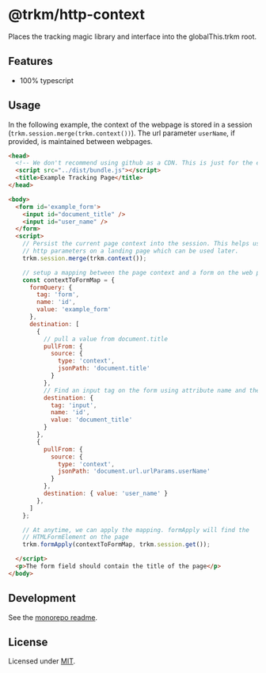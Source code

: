 # **@trkm/http-context**

Places the tracking magic library and interface into the globalThis.trkm root.

## Features

* 100% typescript

## Usage

In the following example, the context of the webpage is stored in a session (`trkm.session.merge(trkm.context())`). The url parameter `userName`, if provided, is maintained between webpages.

```html
<head>
  <!-- We don't recommend using github as a CDN. This is just for the example code-->
  <script src="../dist/bundle.js"></script>
  <title>Example Tracking Page</title>
</head>

<body>
  <form id='example_form'>
    <input id="document_title" />
    <input id="user_name" />
  </form>
  <script>
    // Persist the current page context into the session. This helps us capture
    // http parameters on a landing page which can be used later.
    trkm.session.merge(trkm.context());

    // setup a mapping between the page context and a form on the web page.
    const contextToFormMap = {
      formQuery: {
        tag: 'form',
        name: 'id',
        value: 'example_form'
      },
      destination: [
        {
          // pull a value from document.title
          pullFrom: {
            source: {
              type: 'context',
              jsonPath: 'document.title'
            }
          },
          // Find an input tag on the form using attribute name and the value
          destination: {
            tag: 'input',
            name: 'id',
            value: 'document_title'
          }
        },
        {
          pullFrom: {
            source: {
              type: 'context',
              jsonPath: 'document.url.urlParams.userName'
            }
          },
          destination: { value: 'user_name' }
        },
      ]
    };

    // At anytime, we can apply the mapping. formApply will find the
    // HTMLFormElement on the page 
    trkm.formApply(contextToFormMap, trkm.session.get());

  </script>
  <p>The form field should contain the title of the page</p>
</body>
```

## Development

See the [monorepo readme](https://www.github.com/erichosick/trkm).

## License

Licensed under [MIT](./LICENSE.md).
